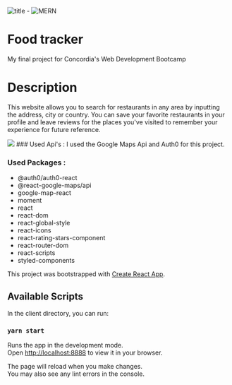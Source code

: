 ![title](https://img.shields.io/badge/Capstone%20Project-Food%20tracker-blue) - ![MERN](https://img.shields.io/badge/stack-MERN-ff69b4)
# Food tracker
My final project for Concordia's Web Development Bootcamp

# Description
This website allows you to search for restaurants in any area by inputting the address, city or country. You can save your favorite restaurants in your profile and leave reviews for the places you've visited to remember your experience for future reference.

<img src="profileIcon"/>
### Used Api's : 
I used the Google Maps Api and Auth0 for this project.

### Used Packages : 
 - @auth0/auth0-react
- @react-google-maps/api
- google-map-react
- moment
- react
- react-dom
- react-global-style
- react-icons
- react-rating-stars-component
- react-router-dom
- react-scripts
- styled-components



This project was bootstrapped with [Create React App](https://github.com/facebook/create-react-app).

## Available Scripts

In the client directory, you can run:

### `yarn start`

Runs the app in the development mode.\
Open [http://localhost:8888](http://localhost:3000) to view it in your browser.

The page will reload when you make changes.\
You may also see any lint errors in the console.

